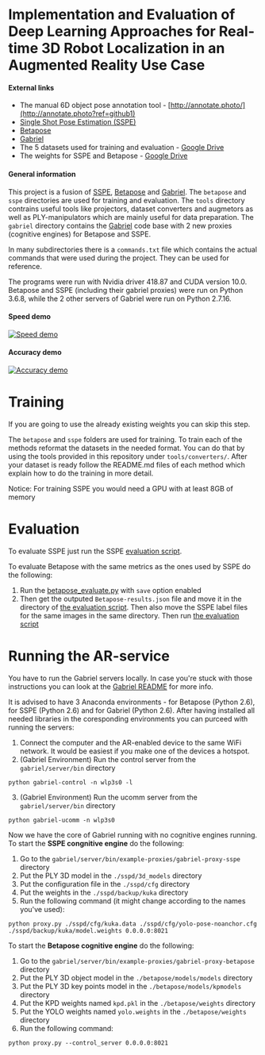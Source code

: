 # Implementation and Evaluation of Deep Learning Approaches for Real-time 3D Robot Localization in an Augmented Reality Use Case

#### External links
* The manual 6D object pose annotation tool - [http://annotate.photo/](http://annotate.photo?ref=github1)
* [Single Shot Pose Estimation (SSPE)](https://github.com/microsoft/singleshotpose/)
* [Betapose](https://github.com/sjtuytc/betapose)
* [Gabriel](https://github.com/cmusatyalab/gabriel)
* The 5 datasets used for training and evaluation - [Google Drive](https://drive.google.com/open?id=1xiS53HLcr5vGQRmiOt7Yotwso9g-ddht)
* The weights for SSPE and Betapose - [Google Drive](https://drive.google.com/open?id=1XQGH31AxFJWjLGV19yYY9HBrvVzqMojH)

#### General information
This project is a fusion of [SSPE](https://github.com/microsoft/singleshotpose/), [Betapose](https://github.com/sjtuytc/betapose) and [Gabriel](https://github.com/cmusatyalab/gabriel). The `betapose` and `sspe` directories are used for training and evaluation. The `tools` directory contrains useful tools like projectors, dataset converters and augmetors as well as PLY-manipulators which are mainly useful for data preparation. The `gabriel` directory contains the [Gabriel](https://github.com/cmusatyalab/gabriel) code base with 2 new proxies (cognitive engines) for Betapose and SSPE.

In many subdirectories there is a `commands.txt` file which contains the actual commands that were used during the project. They can be used for reference.

The programs were run with Nvidia driver 418.87 and CUDA version 10.0. Betapose and SSPE (including their gabriel proxies) were run on Python 3.6.8, while the 2 other servers of Gabriel were run on Python 2.7.16. 

#### Speed demo

[![Speed demo](https://img.youtube.com/vi/4mMKnfgYzVU/0.jpg)](https://www.youtube.com/watch?v=4mMKnfgYzVU)


#### Accuracy demo

[![Accuracy demo](https://img.youtube.com/vi/d-I8oVhZjPM/0.jpg)](https://www.youtube.com/watch?v=d-I8oVhZjPM)

# Training

If you are going to use the already existing weights you can skip this step.

The `betapose` and `sspe` folders are used for training. To train each of the methods reformat the datasets in the needed format. You can do that by using the tools provided in this repository under `tools/converters/`. After your dataset is ready follow the README.md files of each method which explain how to do the training in more detail.

Notice: For training SSPE you would need a GPU with at least 8GB of memory

# Evaluation

To evaluate SSPE just run the SSPE [evaluation script](https://github.com/danieldimit/6d-pose-estimation-with-ml-in-ar/blob/master/sspe/valid.py).

To evaluate Betapose with the same metrics as the ones used by SSPE do the following:
1) Run the [betapose_evaluate.py](https://github.com/danieldimit/6d-pose-estimation-with-ml-in-ar/blob/master/betapose/3_6Dpose_estimator/betapose_evaluate.py) with `save` option enabled
2) Then get the outputed `Betapose-results.json` file and move it in the directory of [the evaluation script](https://github.com/danieldimit/6d-pose-estimation-with-ml-in-ar/blob/master/tools/evaluators/betapose/validateBetapose.py). Then also move the SSPE label files for the same images in the same directory. Then run [the evaluation script](https://github.com/danieldimit/6d-pose-estimation-with-ml-in-ar/blob/master/tools/evaluators/betapose/validateBetapose.py)

# Running the AR-service

You have to run the Gabriel servers locally. In case you're stuck with those instructions you can look at the [Gabriel README](https://github.com/cmusatyalab/gabriel) for more info. 

It is advised to have 3 Anaconda environments - for Betapose (Python 2.6), for SSPE (Python 2.6) and for Gabriel (Python 2.6). After having installed all needed libraries in the coresponding environments you can purceed with running the servers:

1) Connect the computer and the AR-enabled device to the same WiFi network. It would be easiest if you make one of the devices a hotspot.
2) (Gabriel Environment) Run the control server from the `gabriel/server/bin` directory
```
python gabriel-control -n wlp3s0 -l
```
3) (Gabriel Environment) Run the ucomm server from the `gabriel/server/bin` directory
```
python gabriel-ucomm -n wlp3s0
```

Now we have the core of Gabriel running with no cognitive engines running. To start the __SSPE congnitive engine__ do the following:
1) Go to the `gabriel/server/bin/example-proxies/gabriel-proxy-sspe` directory
2) Put the PLY 3D model in the `./sspd/3d_models` directory
3) Put the configuration file in the `./sspd/cfg` directory
4) Put the weights in the `./sspd/backup/kuka` directory
5) Run the following command (it might change according to the names you've used):
```
python proxy.py ./sspd/cfg/kuka.data ./sspd/cfg/yolo-pose-noanchor.cfg ./sspd/backup/kuka/model.weights 0.0.0.0:8021
```

To start the __Betapose cognitive engine__ do the following:
1) Go to the `gabriel/server/bin/example-proxies/gabriel-proxy-betapose` directory
2) Put the PLY 3D object model in the `./betapose/models/models` directory
3) Put the PLY 3D key points model in the `./betapose/models/kpmodels` directory
4) Put the KPD weights named `kpd.pkl` in the `./betapose/weights` directory
5) Put the YOLO weights named `yolo.weights` in the `./betapose/weights` directory
6) Run the following command:
```
python proxy.py --control_server 0.0.0.0:8021
```
